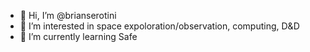 - 👋 Hi, I’m @brianserotini
- 👀 I’m interested in space expoloration/observation, computing, D&D
- 🌱 I’m currently learning Safe


<!---
brianserotini/brianserotini is a ✨ special ✨ repository because its `README.md` (this file) appears on your GitHub profile.
You can click the Preview link to take a look at your changes.
--->
